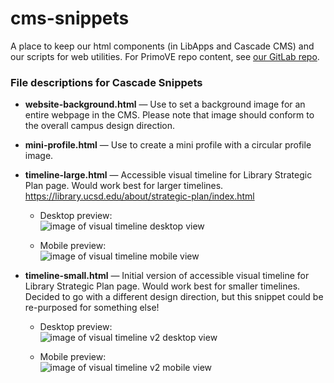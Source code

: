 # cms-snippets
A place to keep our html components (in LibApps and Cascade CMS) and our scripts for web utilities. For PrimoVE repo content, see [our GitLab repo](https://gitlab.com/ucsdlibrary/development/primo-stage/-/tree/trunk?ref_type=heads).

### File descriptions for Cascade Snippets
- **website-background.html** — Use to set a background image for an entire webpage in the CMS. Please note that image should conform to the overall campus design direction.  

- **mini-profile.html** — Use to create a mini profile with a circular profile image.
  
- **timeline-large.html** — Accessible visual timeline for Library Strategic Plan page. Would work best for larger timelines. https://library.ucsd.edu/about/strategic-plan/index.html  
  
  - Desktop preview:  
![image of visual timeline desktop view](/assets/visual-timeline-desktop.png)
  
  - Mobile preview:  
![image of visual timeline mobile view](/assets/visual-timeline-mobile.png)
  
- **timeline-small.html** — Initial version of accessible visual timeline for Library Strategic Plan page. Would work best for smaller timelines. Decided to go with a different design direction, but this snippet could be re-purposed for something else!
  
  - Desktop preview:  
![image of visual timeline v2 desktop view](/assets/visual-timeline-v2-desktop.png)
  
  - Mobile preview:  
![image of visual timeline v2 mobile view](/assets/visual-timeline-v2-mobile.png)
